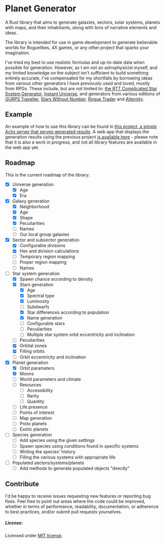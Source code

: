 # Planet Generator

A Rust library that aims to generate galaxies, sectors, solar systems, planets with maps, and their inhabitants, along with tons of narrative elements and ideas.

The library is intended for use in game development to generate believable worlds for Roguelikes, 4X games, or any other project that sparks your imagination.

I've tried my best to use realistic formulas and up-to-date data when possible for generation. However, as I am not an astrophysicist myself, and my limited knowledge on the subject isn't sufficient to build something entirely accurate, I've compensated for my shortfalls by borrowing ideas from various other generators I have previously used and loved, mostly from RPGs. These include, but are not limited to: [the RTT Complicated Star System Generator](https://wiki.rpg.net/index.php/RTT_Worldgen), [Instant Universe](https://www.drivethrurpg.com/product/153512/Instant-Universe), and generators from various editions of [GURPS Traveller](https://en.wikipedia.org/wiki/GURPS_Traveller), [Stars Without Number](https://www.drivethrurpg.com/product/226996/Stars-Without-Number-Revised-Edition), [Rogue Trader](<https://en.wikipedia.org/wiki/Rogue_Trader_(role-playing_game)>) and [Alternity](https://en.wikipedia.org/wiki/Alternity).

## Example

An example of how to use this library can be found in [this project, a simple Actix server that serves generated results](https://github.com/lmagitem/galactic-scanner). A web app that displays the generation results using the previous project [is available here](https://galactic-explorer.n42c.dev/) - please note that it is also a work in progress, and not all library features are available in the web app yet.

## Roadmap

This is the current roadmap of the library:

- [x] Universe generation
  - [x] Age
  - [x] Era
- [x] Galaxy generation
  - [x] Neighborhood
  - [x] Age
  - [x] Shape
  - [x] Peculiarities
  - [ ] Names
  - [ ] Our local group galaxies
- [x] Sector and subsector generation
  - [x] Configurable divisions
  - [x] Hex and division calculations
  - [ ] Temporary region mapping
  - [ ] Proper region mapping
  - [ ] Names
- [ ] Star system generation
  - [x] Spawn chance according to density
  - [x] Stars generation
    - [x] Age
    - [x] Spectral type
    - [x] Luminosity
    - [ ] Subdwarfs
    - [x] Star differences according to population
    - [x] Name generation
    - [ ] Configurable stars
    - [ ] Peculiarities
    - [ ] Multiple star system orbit eccentricity and inclination
  - [ ] Peculiarities
  - [x] Orbital zones
  - [x] Filling orbits
  - [ ] Orbit eccentricity and inclination
- [x] Planet generation
  - [x] Orbit parameters
  - [x] Moons
  - [ ] World parameters and climate
  - [ ] Resources
    - [ ] Accessibility
    - [ ] Rarity
    - [ ] Quantity
  - [ ] Life presence
  - [ ] Points of interest
  - [ ] Map generation
  - [ ] Proto planets
  - [ ] Exotic planets
- [ ] Species generation
  - [ ] Add species using the given settings
  - [ ] Spawn species using conditions found in specific systems
  - [ ] Writing the species' history
  - [ ] Filling the various systems with appropriate life
- [ ] Populated sectors/systems/planets
  - [ ] Add methods to generate populated objects "directly"

## Contribute

I'd be happy to receive issues requesting new features or reporting bug fixes. Feel free to point out areas where the code could be improved, whether in terms of performance, readability, documentation, or adherence to best practices, and/or submit pull requests yourselves.

##### License:

Licensed under [MIT license](https://github.com/lmagitem/seeded-dice-roller/blob/master/LICENSE.md).
